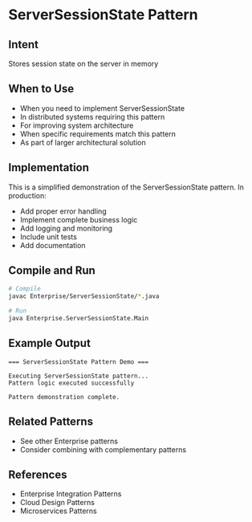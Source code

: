 # ServerSessionState Pattern

## Intent
Stores session state on the server in memory

## When to Use
- When you need to implement ServerSessionState
- In distributed systems requiring this pattern
- For improving system architecture
- When specific requirements match this pattern
- As part of larger architectural solution

## Implementation
This is a simplified demonstration of the ServerSessionState pattern. In production:
- Add proper error handling
- Implement complete business logic
- Add logging and monitoring
- Include unit tests
- Add documentation

## Compile and Run
```bash
# Compile
javac Enterprise/ServerSessionState/*.java

# Run
java Enterprise.ServerSessionState.Main
```

## Example Output
```
=== ServerSessionState Pattern Demo ===

Executing ServerSessionState pattern...
Pattern logic executed successfully

Pattern demonstration complete.
```

## Related Patterns
- See other Enterprise patterns
- Consider combining with complementary patterns

## References
- Enterprise Integration Patterns
- Cloud Design Patterns
- Microservices Patterns
